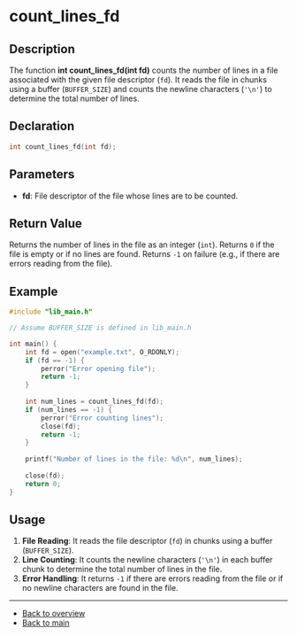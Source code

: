 # count_lines_fd

## Description

The function **int count_lines_fd(int fd)** counts the number of lines in a file associated with the given file descriptor (`fd`). It reads the file in chunks using a buffer (`BUFFER_SIZE`) and counts the newline characters (`'\n'`) to determine the total number of lines.

## Declaration

```c
int count_lines_fd(int fd);
```

## Parameters

- **fd**: File descriptor of the file whose lines are to be counted.

## Return Value

Returns the number of lines in the file as an integer (`int`). Returns `0` if the file is empty or if no lines are found. Returns `-1` on failure (e.g., if there are errors reading from the file).

## Example

```c
#include "lib_main.h"

// Assume BUFFER_SIZE is defined in lib_main.h

int main() {
    int fd = open("example.txt", O_RDONLY);
    if (fd == -1) {
        perror("Error opening file");
        return -1;
    }
    
    int num_lines = count_lines_fd(fd);
    if (num_lines == -1) {
        perror("Error counting lines");
        close(fd);
        return -1;
    }
    
    printf("Number of lines in the file: %d\n", num_lines);
    
    close(fd);
    return 0;
}
```

## Usage

1. **File Reading**: It reads the file descriptor (`fd`) in chunks using a buffer (`BUFFER_SIZE`).
2. **Line Counting**: It counts the newline characters (`'\n'`) in each buffer chunk to determine the total number of lines in the file.
3. **Error Handling**: It returns `-1` if there are errors reading from the file or if no newline characters are found in the file.

---

- [Back to overview](../Overview_about_function.md)
- [Back to main](/)
